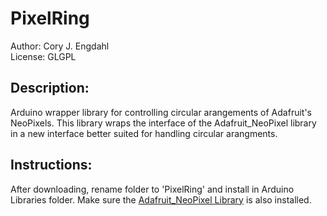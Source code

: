 # PixelRing

Author: Cory J. Engdahl  
License: GLGPL

## Description:
Arduino wrapper library for controlling circular arangements of Adafruit's NeoPixels.  This library
wraps the interface of the Adafruit_NeoPixel library in a new interface better suited for handling
circular arangments.

## Instructions:
After downloading, rename folder to 'PixelRing' and install in Arduino Libraries folder. Make sure the [Adafruit_NeoPixel Library](https://github.com/adafruit/Adafruit_NeoPixel) is also installed.
